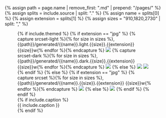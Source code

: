 {% assign path = page.name | remove_first: ".md" | prepend: "/pages/" %}
{% assign splits = include.source | split: "." %}
{% assign name = splits[0] %}
{% assign extension = splits[1] %}
{% assign sizes = "910,1820,2730" | split: "," %}
<figure markdown="block">
<div class="mx-auto"{% if include.image-max-width %} style="max-width: {{include.image-max-width}}px;"{% endif %}>
{% if include.themed %}
    {% if extension == "jpg" %}
        {% capture srcset-light %}{% for size in sizes %}, {{path}}/generated/{{name}}.light.{{size}}.{{extension}} {{size}}w{% endfor %}{% endcapture %}
<img srcset="{{ srcset-light | remove_first: ', ' }}" sizes="(min-width: 992px) 910px, 100vw" src="{{path}}/generated/{{name}}.light.{{sizes[2]}}.{{extension}}" class="light-theme-only" />
        {% capture srcset-dark %}{% for size in sizes %}, {{path}}/generated/{{name}}.dark.{{size}}.{{extension}} {{size}}w{% endfor %}{% endcapture %}
<img srcset="{{ srcset-dark | remove_first: ', ' }}" sizes="(min-width: 992px) 910px, 100vw" src="{{path}}/generated/{{name}}.dark.{{sizes[2]}}.{{extension}}" class="dark-theme-only" />
    {% else %}
<img src="{{path}}/generated/{{name}}.light.{{extension}}" class="light-theme-only" />
<img src="{{path}}/generated/{{name}}.dark.{{extension}}" class="dark-theme-only" />
    {% endif %}
{% else %}
    {% if extension == "jpg" %}
        {% capture srcset %}{% for size in sizes %}, {{path}}/generated/{{name}}.{{size}}.{{extension}} {{size}}w{% endfor %}{% endcapture %}
<img srcset="{{ srcset | remove_first: ', ' }}" sizes="(min-width: 992px) 910px, 100vw" src="{{path}}/generated/{{name}}.{{sizes[2]}}.{{extension}}" />
    {% else %}
<img src="{{path}}/generated/{{ include.source }}" />
    {% endif %}
{% endif %}
</div>
{% if include.caption %}
<figcaption markdown="span"{% if include.caption-max-width %} style="max-width: {{include.caption-max-width}}px;"{% endif %}>{{ include.caption }}</figcaption>
{% endif %}
</figure>
